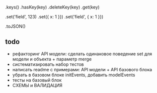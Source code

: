 .keys()
.hasKey(key)
.deleteKey(key)
.get(key)

.set('field', 123)
.set({ x: 1 }})
.set('field', { x: 1 }})

.toJSON()



## todo
- рефакторинг API модели: сделать одинаковое поведение set для модели и объекта + параметр merge
- систематизировать набор тестов
- написать readme с примерами: API модели + API базового блока
- убрать в базовом блоке initEvents, добавить modelEvents
- тесты на базовый блок
- СХЕМЫ и ВАЛИДАЦИЯ 
